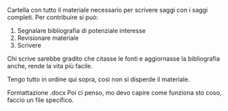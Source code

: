 Cartella con tutto il materiale necessario per scrivere saggi con i saggi completi. Per contribuire si può:

1) Segnalare bibliografia di potenziale interesse
2) Revisionare materiale
3) Scrivere

Chi scrive sarebbe gradito che citasse le fonti e aggiornasse la bibliografia anche, rende la vita più facile.

Tengo tutto in ordine qui sopra, così non si disperde il materiale.

Formattazione .docx
Poi ci penso, mo devo capire come funziona sto coso, faccio un file specifico.
